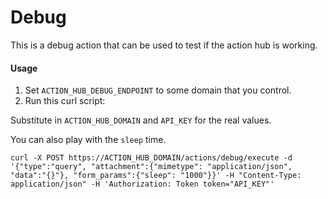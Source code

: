 # Debug

This is a debug action that can be used to test if the action hub is working.

#### Usage
1. Set `ACTION_HUB_DEBUG_ENDPOINT` to some domain that you control.
2. Run this curl script:

  Substitute in `ACTION_HUB_DOMAIN` and `API_KEY` for the real values.

  You can also play with the `sleep` time.

  ```
  curl -X POST https://ACTION_HUB_DOMAIN/actions/debug/execute -d '{"type":"query", "attachment":{"mimetype": "application/json", "data":"{}"}, "form_params":{"sleep": "1000"}}' -H "Content-Type: application/json" -H 'Authorization: Token token="API_KEY"'
  ```
